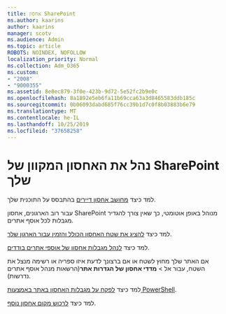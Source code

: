 ```yaml
---
title: אחסון SharePoint
ms.author: kaarins
author: kaarins
manager: scotv
ms.audience: Admin
ms.topic: article
ROBOTS: NOINDEX, NOFOLLOW
localization_priority: Normal
ms.collection: Adm_O365
ms.custom:
- "2008"
- "9000355"
ms.assetid: 8e0ec879-3f0e-423b-9d72-5e52fc2b9e0c
ms.openlocfilehash: 8a1892e5eb6fa11b69cca63a3d8465583ddb185c
ms.sourcegitcommit: 0b06093dabd685f76cc39b1d7c0f8b03883b6e79
ms.translationtype: MT
ms.contentlocale: he-IL
ms.lasthandoff: 10/25/2019
ms.locfileid: "37658258"
---
```

# <a name="manage-your-sharepoint-online-storage"></a>נהל את האחסון המקוון של SharePoint שלך

למד כיצד [מחושב אחסון דיירים](https://docs.microsoft.com/office365/servicedescriptions/sharepoint-online-service-description/sharepoint-online-limits?redirectedfrom=MSDN#limits-by-plan) בהתבסס על התוכנית שלך.

עבור רוב הארגונים, אחסון SharePoint מנוהל באופן אוטומטי, כך שאין צורך להגדיר מגבלות לכל אוסף אתרים.

למד כיצד [להציג את שטח האחסון הכולל והזמין עבור הארגון שלך](https://docs.microsoft.com/sharepoint/manage-site-collection-storage-limits).

למד כיצד [לנהל מגבלות אחסון של אוספי אתרים בודדים](https://docs.microsoft.com/sharepoint/manage-site-collection-storage-limits#manage-individual-site-storage-limits).

אם האתר שלך מחוץ לשטח או אם ברצונך לדעת איזו ספריה או רשימה מנצל את השטח, עבור אל > **מדדי אחסון** **של הגדרות אתר**(הרשאות מנהל אוסף אתרים נדרשות).

למד כיצד [לפקח על מגבלות האחסון באתר באמצעות PowerShell](https://docs.microsoft.com/sharepoint/manage-site-collection-storage-limits#monitor-site-storage-limits-by-using-powershell).

למד כיצד [לרכוש מקום אחסון נוסף](https://docs.microsoft.com/office365/admin/subscriptions-and-billing/add-storage-space). 
  